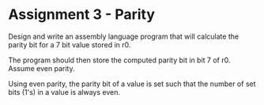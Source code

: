 # Assignment 3 - Parity

Design and write an assembly language program that will calculate the parity bit for a 7 bit value stored in r0. 

The program should then store the computed parity bit in bit 7 of r0. Assume even parity.

Using even parity, the parity bit of a value is set such that the number of set bits (1's) in a value is always even.
